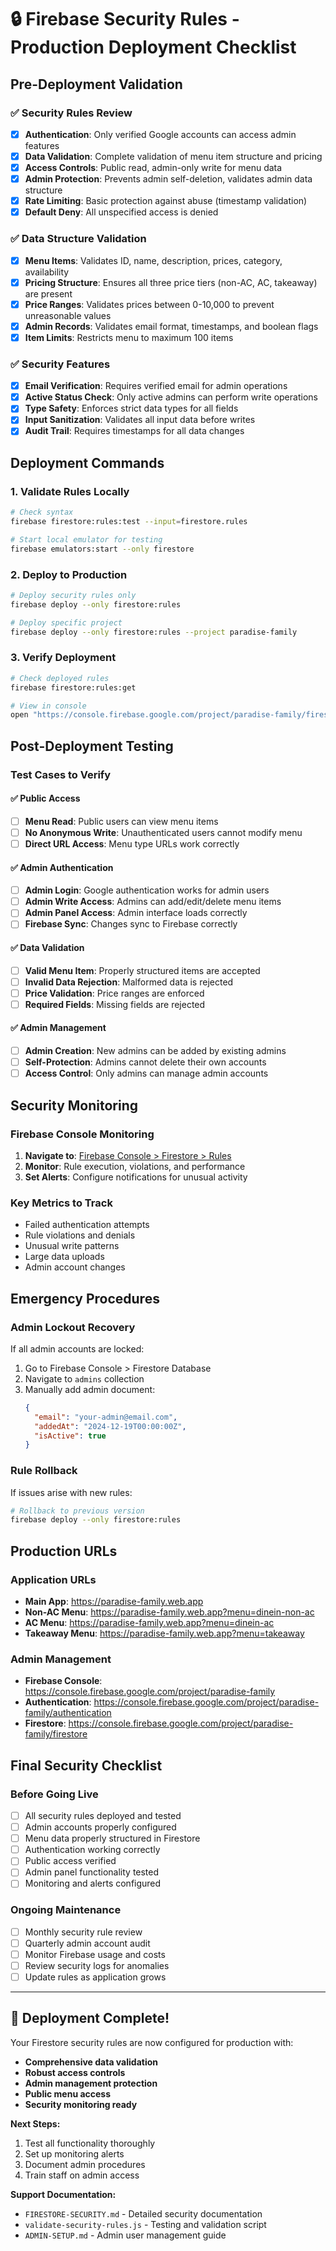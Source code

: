 # 🔒 Firebase Security Rules - Production Deployment Checklist

## Pre-Deployment Validation

### ✅ Security Rules Review
- [x] **Authentication**: Only verified Google accounts can access admin features
- [x] **Data Validation**: Complete validation of menu item structure and pricing
- [x] **Access Controls**: Public read, admin-only write for menu data
- [x] **Admin Protection**: Prevents admin self-deletion, validates admin data structure
- [x] **Rate Limiting**: Basic protection against abuse (timestamp validation)
- [x] **Default Deny**: All unspecified access is denied

### ✅ Data Structure Validation
- [x] **Menu Items**: Validates ID, name, description, prices, category, availability
- [x] **Pricing Structure**: Ensures all three price tiers (non-AC, AC, takeaway) are present
- [x] **Price Ranges**: Validates prices between 0-10,000 to prevent unreasonable values
- [x] **Admin Records**: Validates email format, timestamps, and boolean flags
- [x] **Item Limits**: Restricts menu to maximum 100 items

### ✅ Security Features
- [x] **Email Verification**: Requires verified email for admin operations
- [x] **Active Status Check**: Only active admins can perform write operations
- [x] **Type Safety**: Enforces strict data types for all fields
- [x] **Input Sanitization**: Validates all input data before writes
- [x] **Audit Trail**: Requires timestamps for all data changes

## Deployment Commands

### 1. Validate Rules Locally
```bash
# Check syntax
firebase firestore:rules:test --input=firestore.rules

# Start local emulator for testing
firebase emulators:start --only firestore
```

### 2. Deploy to Production
```bash
# Deploy security rules only
firebase deploy --only firestore:rules

# Deploy specific project
firebase deploy --only firestore:rules --project paradise-family
```

### 3. Verify Deployment
```bash
# Check deployed rules
firebase firestore:rules:get

# View in console
open "https://console.firebase.google.com/project/paradise-family/firestore/rules"
```

## Post-Deployment Testing

### Test Cases to Verify

#### ✅ Public Access
- [ ] **Menu Read**: Public users can view menu items
- [ ] **No Anonymous Write**: Unauthenticated users cannot modify menu
- [ ] **Direct URL Access**: Menu type URLs work correctly

#### ✅ Admin Authentication
- [ ] **Admin Login**: Google authentication works for admin users
- [ ] **Admin Write Access**: Admins can add/edit/delete menu items
- [ ] **Admin Panel Access**: Admin interface loads correctly
- [ ] **Firebase Sync**: Changes sync to Firebase correctly

#### ✅ Data Validation
- [ ] **Valid Menu Item**: Properly structured items are accepted
- [ ] **Invalid Data Rejection**: Malformed data is rejected
- [ ] **Price Validation**: Price ranges are enforced
- [ ] **Required Fields**: Missing fields are rejected

#### ✅ Admin Management
- [ ] **Admin Creation**: New admins can be added by existing admins
- [ ] **Self-Protection**: Admins cannot delete their own accounts
- [ ] **Access Control**: Only admins can manage admin accounts

## Security Monitoring

### Firebase Console Monitoring
1. **Navigate to**: [Firebase Console > Firestore > Rules](https://console.firebase.google.com/project/paradise-family/firestore/rules)
2. **Monitor**: Rule execution, violations, and performance
3. **Set Alerts**: Configure notifications for unusual activity

### Key Metrics to Track
- Failed authentication attempts
- Rule violations and denials
- Unusual write patterns
- Large data uploads
- Admin account changes

## Emergency Procedures

### Admin Lockout Recovery
If all admin accounts are locked:
1. Go to Firebase Console > Firestore Database
2. Navigate to `admins` collection
3. Manually add admin document:
   ```json
   {
     "email": "your-admin@email.com",
     "addedAt": "2024-12-19T00:00:00Z",
     "isActive": true
   }
   ```

### Rule Rollback
If issues arise with new rules:
```bash
# Rollback to previous version
firebase deploy --only firestore:rules
```

## Production URLs

### Application URLs
- **Main App**: https://paradise-family.web.app
- **Non-AC Menu**: https://paradise-family.web.app?menu=dinein-non-ac
- **AC Menu**: https://paradise-family.web.app?menu=dinein-ac  
- **Takeaway Menu**: https://paradise-family.web.app?menu=takeaway

### Admin Management
- **Firebase Console**: https://console.firebase.google.com/project/paradise-family
- **Authentication**: https://console.firebase.google.com/project/paradise-family/authentication
- **Firestore**: https://console.firebase.google.com/project/paradise-family/firestore

## Final Security Checklist

### Before Going Live
- [ ] All security rules deployed and tested
- [ ] Admin accounts properly configured
- [ ] Menu data properly structured in Firestore
- [ ] Authentication working correctly
- [ ] Public access verified
- [ ] Admin panel functionality tested
- [ ] Monitoring and alerts configured

### Ongoing Maintenance
- [ ] Monthly security rule review
- [ ] Quarterly admin account audit
- [ ] Monitor Firebase usage and costs
- [ ] Review security logs for anomalies
- [ ] Update rules as application grows

---

## 🎉 Deployment Complete!

Your Firestore security rules are now configured for production with:
- **Comprehensive data validation**
- **Robust access controls** 
- **Admin management protection**
- **Public menu access**
- **Security monitoring ready**

**Next Steps:**
1. Test all functionality thoroughly
2. Set up monitoring alerts
3. Document admin procedures
4. Train staff on admin access

**Support Documentation:**
- `FIRESTORE-SECURITY.md` - Detailed security documentation
- `validate-security-rules.js` - Testing and validation script
- `ADMIN-SETUP.md` - Admin user management guide
